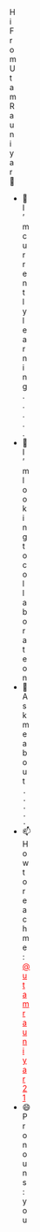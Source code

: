 <div class = 'new' style='margin-left:500px;'>
   Hi From Utam Rauniyar 👋





- 🌱 I’m currently learning .....
- 👯 I’m looking to collaborate on 
- 💬 Ask me about <code>.....</code>
- 📫 How to reach me: <a href="twitter.com/utamrauniyar21" style="color:red">@utamrauniyar21</a>
- 😄 Pronouns: you
  </div>


